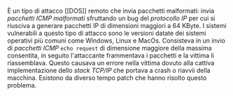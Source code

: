 È un tipo di attacco [[DOS]] remoto che invia pacchetti malformati: invia _pacchetti ICMP malformati_ sfruttando un bug del _protocollo IP_ per cui si riusciva a generare pacchetti IP di dimensioni maggiori a 64 KByte.
I sistemi vulnerabili a questo tipo di attacco sono le versioni datate dei sistemi operativi più comuni come Windows, Linux e MacOs.
Consisteva in un invio di _pacchetti ICMP_ `echo request` di dimensione maggiore della massima consentita, in seguito l'attaccante frammentava i pacchetti e la vittima li riassemblava.
Questo causava un errore nella vittima dovuto alla cattiva implementazione dello _stack TCP/IP_ che portava a crash o riavvii della macchina.
Esistono da diverso tempo patch che hanno risolto questo problema.